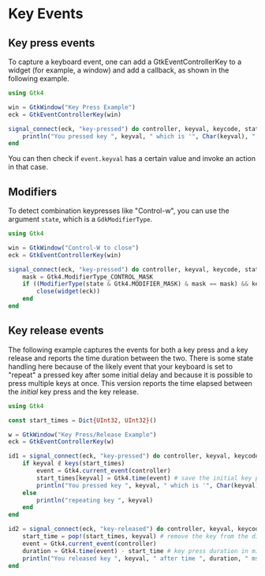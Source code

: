 # Key Events

## Key press events

To capture a keyboard event, one can add a GtkEventControllerKey to a widget (for example, a window) and add a callback, as shown in the following example.

```julia
using Gtk4

win = GtkWindow("Key Press Example")
eck = GtkEventControllerKey(win)

signal_connect(eck, "key-pressed") do controller, keyval, keycode, state
    println("You pressed key ", keyval, " which is '", Char(keyval), "'.")
end
```

You can then check if `event.keyval` has a certain value
and invoke an action in that case.

## Modifiers

To detect combination keypresses like "Control-w", you can use the argument `state`, which is a `GdkModifierType`.
```julia
using Gtk4

win = GtkWindow("Control-W to close")
eck = GtkEventControllerKey(win)

signal_connect(eck, "key-pressed") do controller, keyval, keycode, state
    mask = Gtk4.ModifierType_CONTROL_MASK
    if ((ModifierType(state & Gtk4.MODIFIER_MASK) & mask == mask) && keyval == UInt('w'))
        close(widget(eck))
    end
end
```

## Key release events

The following example captures the events for both a key press and a key release
and reports the time duration between the two.
There is some state handling here because of the likely event that your keyboard is set to "repeat" a pressed key after some initial delay and because it is possible to press multiple keys at once.
This version reports the time elapsed between the _initial_ key press and the key release.

```julia
using Gtk4

const start_times = Dict{UInt32, UInt32}()

w = GtkWindow("Key Press/Release Example")
eck = GtkEventControllerKey(w)

id1 = signal_connect(eck, "key-pressed") do controller, keyval, keycode, state
    if keyval ∉ keys(start_times)
        event = Gtk4.current_event(controller)
        start_times[keyval] = Gtk4.time(event) # save the initial key press time
        println("You pressed key ", keyval, " which is '", Char(keyval), "'.")
    else
        println("repeating key ", keyval)
    end
end

id2 = signal_connect(eck, "key-released") do controller, keyval, keycode, state
    start_time = pop!(start_times, keyval) # remove the key from the dictionary
    event = Gtk4.current_event(controller)
    duration = Gtk4.time(event) - start_time # key press duration in milliseconds
    println("You released key ", keyval, " after time ", duration, " msec.")
end
```
